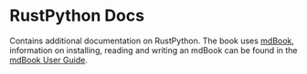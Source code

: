# RustPython Docs

Contains additional documentation on RustPython. The book uses [mdBook](https://github.com/rust-lang/mdBook),
information on installing, reading and writing an mdBook can be found in the [mdBook User Guide](https://rust-lang.github.io/mdBook/).
